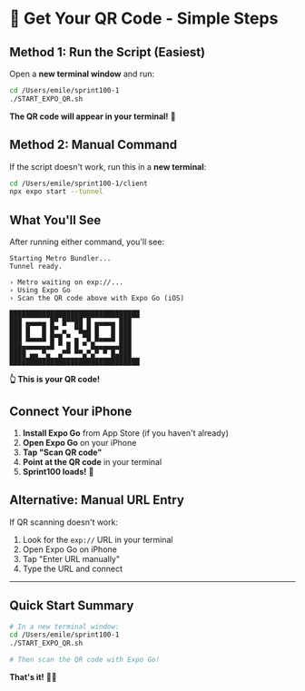 # 📱 Get Your QR Code - Simple Steps

## Method 1: Run the Script (Easiest)

Open a **new terminal window** and run:

```bash
cd /Users/emile/sprint100-1
./START_EXPO_QR.sh
```

**The QR code will appear in your terminal!** 🎉

## Method 2: Manual Command

If the script doesn't work, run this in a **new terminal**:

```bash
cd /Users/emile/sprint100-1/client
npx expo start --tunnel
```

## What You'll See

After running either command, you'll see:

```
Starting Metro Bundler...
Tunnel ready.

› Metro waiting on exp://...
› Using Expo Go  
› Scan the QR code above with Expo Go (iOS)

████████████████████████████████
███ ▄▄▄▄▄ █▀ █▀▀██ █ ▄▄▄▄▄ ███
███ █   █ █▀ ▄  ▀█▄█ █   █ ███
███ █▄▄▄█ █▀█ ▀ ▄ ▀█ █▄▄▄█ ███
███▄▄▄▄▄▄▄█ ▀ █ █ ▀ █▄▄▄▄▄▄███
████ ▄▄ ▀▄  ▄▀▀ ▀▀▄▀▄▀ ▀ █▄███
████████████████████████████████
```

**👆 This is your QR code!**

## Connect Your iPhone

1. **Install Expo Go** from App Store (if you haven't already)
2. **Open Expo Go** on your iPhone  
3. **Tap "Scan QR code"**
4. **Point at the QR code** in your terminal
5. **Sprint100 loads!** 🚀

## Alternative: Manual URL Entry

If QR scanning doesn't work:

1. Look for the `exp://` URL in your terminal
2. Open Expo Go on iPhone
3. Tap "Enter URL manually"
4. Type the URL and connect

---

## Quick Start Summary

```bash
# In a new terminal window:
cd /Users/emile/sprint100-1
./START_EXPO_QR.sh

# Then scan the QR code with Expo Go!
```

**That's it!** 📱✨
